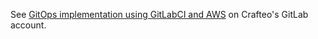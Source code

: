 See [GitOps implementation using GitLabCI and AWS](https://gitlab.com/crafteo/devops-examples/gitlabci-gitops-s3-static-website) on Crafteo's GitLab account.